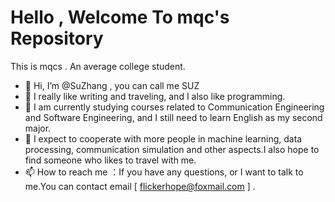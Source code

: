 
# Hello , Welcome To mqc's Repository 


This is mqcs . An average college student. 

- 👋 Hi, I’m @SuZhang , you can call me SUZ
- 👀 I really like writing and traveling, and I also like programming.
- 🌱 I am currently studying courses related to Communication Engineering and Software Engineering, and I still need to learn English as my second major.
- 💞️ I expect to cooperate with more people in machine learning, data processing, communication simulation and other aspects.I also hope to find someone who likes to travel with me.
- 📫 How to reach me  ：If you have any questions, or I want to talk to me.You can contact email [ flickerhope@foxmail.com  ] .

<!---
mqcs/mqcs is a ✨ special ✨ repository because its `README.md` (this file) appears on your GitHub profile.
You can click the Preview link to take a look at your changes.
--->
## 
